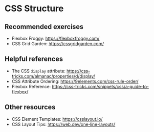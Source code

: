 # CSS Structure

## Recommended exercises
* Flexbox Froggy: https://flexboxfroggy.com/
* CSS Grid Garden: https://cssgridgarden.com/

## Helpful references
* The CSS `display` attribute: https://css-tricks.com/almanac/properties/d/display/
* CSS Attribute Ordering: https://9elements.com/css-rule-order/
* Flexbox Reference: https://css-tricks.com/snippets/css/a-guide-to-flexbox/

## Other resources
* CSS Element Templates: https://csslayout.io/
* CSS Layout Tips: https://web.dev/one-line-layouts/
